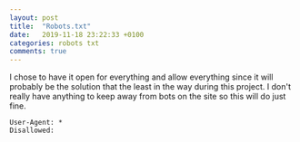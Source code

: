 ```yaml
---
layout: post
title:  "Robots.txt"
date:   2019-11-18 23:22:33 +0100
categories: robots txt 
comments: true
---
```


I chose to have it open for everything and allow everything since it will probably be the solution that the least in the way during this project.
I don't really have anything to keep away from bots on the site so this will do just fine.
```
User-Agent: *
Disallowed:
```